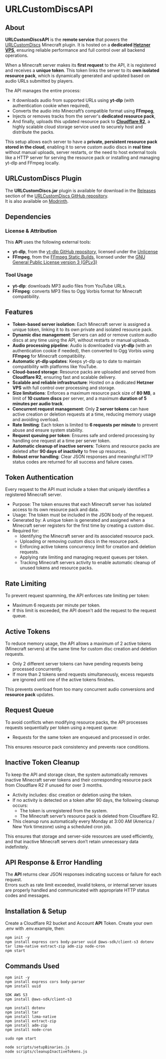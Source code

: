 # URLCustomDiscsAPI
## About
**URLCustomDiscsAPI** is the **remote service** that powers the [URLCustomDiscs](https://github.com/TheoDgb/URLCustomDiscs) Minecraft plugin. It is hosted on a **dedicated [Hetzner VPS](https://www.hetzner.com/)**, ensuring reliable performance and full control over all backend operations.

When a Minecraft server makes its **first request** to the API, it is registered and receives a **unique token**. This token links the server to its **own isolated resource pack**, which is dynamically generated and updated based on audio URLs submitted by players. 

The API manages the entire process:
- It downloads audio from supported URLs using **yt-dlp** (with authentication cookie when required),
- Converts the audio into Minecraft’s compatible format using **FFmpeg**,
- Injects or removes tracks from the server's **dedicated resource pack**,
- And finally, uploads this updated resource pack to **[Cloudflare R2](https://www.cloudflare.com/)**, a highly scalable cloud storage service used to securely host and distribute the packs.

This setup allows each server to have a **private, persistent resource pack stored in the cloud**, enabling it to serve custom audio discs in **real time** without manual uploads, server restarts, or the need to host external tools like a HTTP server for serving the resource pack or installing and managing yt-dlp and FFmpeg locally.

## URLCustomDiscs Plugin
The **URLCustomDiscs.jar** plugin is available for download in the [Releases](https://github.com/TheoDgb/URLCustomDiscs/releases) section of the [URLCustomDiscs GitHub repository](https://github.com/TheoDgb/URLCustomDiscs).  
It is also available on [Modrinth](https://modrinth.com/plugin/url-custom-discs).

## Dependencies
### License & Attribution
This **API** uses the following external tools:
- **yt-dlp**, from the [yt-dlp GitHub repository](https://github.com/yt-dlp/yt-dlp), licensed under the [Unlicense](https://github.com/yt-dlp/yt-dlp/blob/master/LICENSE)
- **FFmpeg**, from the [FFmpeg Static Builds](https://johnvansickle.com/ffmpeg/), licensed under the [GNU General Public License version 3 (GPLv3)](https://www.gnu.org/licenses/gpl-3.0.html)
### Tool Usage
- **yt-dlp**: downloads MP3 audio files from YouTube URLs.
- **FFmpeg**: converts MP3 files to Ogg Vorbis format for Minecraft compatibility.

## Features
- **Token-based server isolation**: Each Minecraft server is assigned a unique token, linking it to its own private and isolated resource pack.
- **Dynamic disc management**: Servers can add or remove custom audio discs at any time using the API, without restarts or manual uploads.
- **Audio processing pipeline**: Audio is downloaded via **yt-dlp** (with an authentication cookie if needed), then converted to Ogg Vorbis using **FFmpeg** for Minecraft compatibility.
- **Automatic yt-dlp updates**: Keeps yt-dlp up to date to maintain compatibility with platforms like YouTube.
- **Cloud-based storage**: Resource packs are uploaded and served from **Cloudflare R2**, ensuring fast and scalable delivery.
- **Scalable and reliable infrastructure**: Hosted on a dedicated **Hetzner VPS** with full control over processing and storage.
- **Size limitations**: Enforces a maximum resource pack size of **80 MB**, a limit of **10 custom discs** per server, and a maximum **duration of 5 minutes per audio track**.
- **Concurrent request management**: Only **2 server tokens** can have active creation or deletion requests at a time, reducing memory usage and avoiding overload.
- **Rate limiting**: Each token is limited to **6 requests per minute** to prevent abuse and ensure system stability.
- **Request queuing per token**: Ensures safe and ordered processing by handling one request at a time per server token.
- **Automatic cleanup of inactive servers**: Tokens and resource packs are deleted after **90 days of inactivity** to free up resources.
- **Robust error handling**: Clear JSON responses and meaningful HTTP status codes are returned for all success and failure cases.

## Token Authentication
Every request to the API must include a token that uniquely identifies a registered Minecraft server.
- Purpose: The token ensures that each Minecraft server has isolated access to its own resource pack and data.
- Usage: The token must be included in the JSON body of the request.
- Generated by: A unique token is generated and assigned when a Minecraft server registers for the first time by creating a custom disc.
- Required for:
  - Identifying the Minecraft server and its associated resource pack.
  - Uploading or removing custom discs in the resource pack.
  - Enforcing active tokens concurrency limit for creation and deletion requests.
  - Applying rate limiting and managing request queues per token.
  - Tracking Minecraft servers activity to enable automatic cleanup of unused tokens and resource packs.

## Rate Limiting
To prevent request spamming, the API enforces rate limiting per token:
- Maximum 6 requests per minute per token.
- If this limit is exceeded, the API doesn't add the request to the request queue.

## Active Tokens
To reduce memory usage, the API allows a maximum of 2 active tokens (Minecraft servers) at the same time for custom disc creation and deletion requests.
- Only 2 different server tokens can have pending requests being processed concurrently.
- If more than 2 tokens send requests simultaneously, excess requests are ignored until one of the active tokens finishes.

This prevents overload from too many concurrent audio conversions and **resource pack** updates.

## Request Queue
To avoid conflicts when modifying resource packs, the API processes requests sequentially per token using a request queue:
- Requests for the same token are enqueued and processed in order.

This ensures resource pack consistency and prevents race conditions.

## Inactive Token Cleanup
To keep the API and storage clean, the system automatically removes inactive Minecraft server tokens and their corresponding resource pack from Cloudflare R2 if unused for over 3 months.
- Activity includes: disc creation or deletion using the token.
- If no activity is detected on a token after 90 days, the following cleanup occurs:
  - The token is unregistered from the system.
  - The Minecraft server’s resource pack is deleted from Cloudflare R2.
- This cleanup runs automatically every Monday at 3:00 AM (America / New York timezone) using a scheduled cron job.

This ensures that storage and server-side resources are used efficiently, and that inactive Minecraft servers don’t retain unnecessary data indefinitely.

## API Response & Error Handling
The **API** returns clear JSON responses indicating success or failure for each request.  
Errors such as rate limit exceeded, invalid tokens, or internal server issues are properly handled and communicated with appropriate HTTP status codes and messages.

## Installation & Setup
Create a Cloudflare R2 bucket and Account **API** Token.
Create your own .env with .env.example, then:
```
npm init -y
npm install express cors body-parser uuid @aws-sdk/client-s3 dotenv tar lzma-native extract-zip adm-zip node-cron
npm start
```

## Commands Used
```
npm init -y
npm install express cors body-parser
npm install uuid

SDK AWS S3
npm install @aws-sdk/client-s3

npm install dotenv
npm install tar
npm install lzma-native
npm install extract-zip
npm install adm-zip
npm install node-cron

sudo npm start

node scripts/setupBinaries.js
node scripts/cleanupInactiveTokens.js
```
